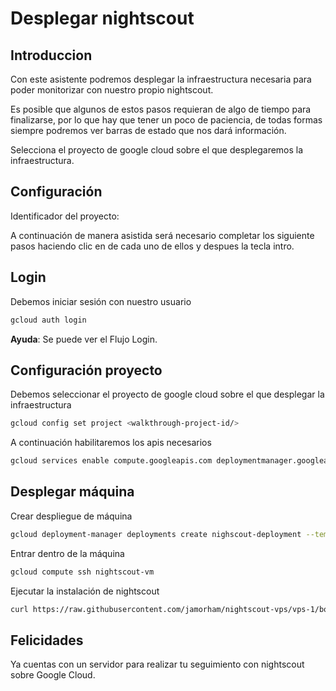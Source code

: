 # Desplegar nightscout

## Introduccion
Con este asistente podremos desplegar la infraestructura necesaria para poder monitorizar con nuestro propio nightscout. 

Es posible que algunos de estos pasos requieran de algo de tiempo para finalizarse, por lo que hay que tener un poco de paciencia, de todas formas siempre podremos ver barras de estado que nos dará información.

Selecciona el proyecto de google cloud sobre el que desplegaremos la infraestructura.

<walkthrough-project-setup billing=true></walkthrough-project-setup>

## Configuración

Identificador del proyecto: <walkthrough-project-id/>

A continuación de manera asistida será necesario completar los siguiente pasos haciendo clic en <walkthrough-cloud-shell-icon></walkthrough-cloud-shell-icon> de cada uno de ellos y despues la tecla intro.

## Login

Debemos iniciar sesión con nuestro usuario
```sh  
gcloud auth login
```

**Ayuda**: Se puede ver el Flujo Login.

## Configuración proyecto

Debemos seleccionar el proyecto de google cloud sobre el que desplegar la infraestructura
```sh  
gcloud config set project <walkthrough-project-id/>
```

A continuación habilitaremos los apis necesarios
```sh  
gcloud services enable compute.googleapis.com deploymentmanager.googleapis.com  
```

## Desplegar máquina

Crear despliegue de máquina
```sh  
gcloud deployment-manager deployments create nighscout-deployment --template data/vm.jinja
```

Entrar dentro de la máquina
```sh
gcloud compute ssh nightscout-vm
```

Ejecutar la instalación de nightscout
```sh
curl https://raw.githubusercontent.com/jamorham/nightscout-vps/vps-1/bootstrap.sh | bash
```


## Felicidades

<walkthrough-conclusion-trophy></walkthrough-conclusion-trophy>

Ya cuentas con un servidor para realizar tu seguimiento con nightscout sobre Google Cloud.